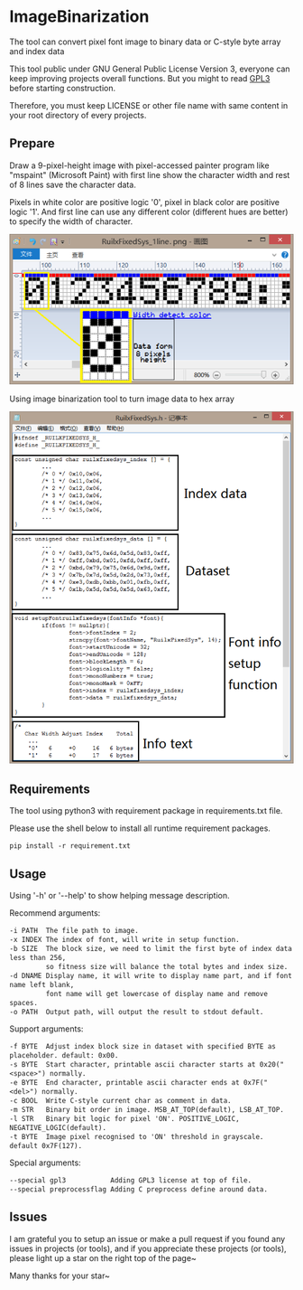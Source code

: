 # ImageBinarization

The tool can convert pixel font image to binary data or C-style byte array and index data

This tool public under GNU General Public License Version 3, everyone can keep improving projects overall functions. 
But you might to read [GPL3](https://www.gnu.org/licenses/) before starting construction.

Therefore, you must keep LICENSE or other file name with same content 
in your root directory of every projects.

## Prepare

Draw a 9-pixel-height image with pixel-accessed painter program like "mspaint" (Microsoft Paint)
with first line show the character width and rest of 8 lines save the character data.

Pixels in white color are positive logic '0', pixel in black color are positive logic '1'.
And first line can use any different color (different hues are better) to specify the width of character.

![mspaint](data/mspaint.png)

Using image binarization tool to turn image data to hex array

![result](data/result.png)

## Requirements

The tool using python3 with requirement package in requirements.txt file.

Please use the shell below to install all runtime requirement packages.

```shell script
pip install -r requirement.txt
```

## Usage

Using '-h' or '--help' to show helping message description.

Recommend arguments:
```text
-i PATH  The file path to image.
-x INDEX The index of font, will write in setup function.
-b SIZE  The block size, we need to limit the first byte of index data less than 256, 
         so fitness size will balance the total bytes and index size.
-d DNAME Display name, it will write to display name part, and if font name left blank,
         font name will get lowercase of display name and remove spaces.
-o PATH  Output path, will output the result to stdout default.
``` 

Support arguments:
```text
-f BYTE  Adjust index block size in dataset with specified BYTE as placeholder. default: 0x00.
-s BYTE  Start character, printable ascii character starts at 0x20("<space>") normally.
-e BYTE  End character, printable ascii character ends at 0x7F("<del>") normally.
-c BOOL  Write C-style current char as comment in data.
-m STR   Binary bit order in image. MSB_AT_TOP(default), LSB_AT_TOP.
-l STR   Binary bit logic for pixel 'ON'. POSITIVE_LOGIC, NEGATIVE_LOGIC(default).
-t BYTE  Image pixel recognised to 'ON' threshold in grayscale. default 0x7F(127).
```

Special arguments:
```text
--special gpl3           Adding GPL3 license at top of file.
--special preprocessflag Adding C preprocess define around data.
```

## Issues

I am grateful you to setup an issue or make a pull request if you found any issues in projects (or tools),
and if you appreciate these projects (or tools), please light up a star on the right top of the page~

Many thanks for your star~